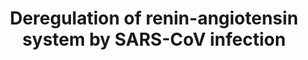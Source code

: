 ---
annotations:
- id: CL:0000003
  parent: native cell
  type: Cell Type Ontology
  value: native cell
- id: DOID:934
  parent: disease by infectious agent
  type: Disease Ontology
  value: viral infectious disease
- id: PW:0000125
  parent: signaling pathway
  type: Pathway Ontology
  value: G protein mediated signaling pathway
authors:
- Jdoijen
- Egonw
- DeSl
- Eweitz
- Mkutmon
communities:
- COVID19
description: The spike protein of SARS-CoV down regulates ACE2, leading to deregulation
  of the renin-angiotensin system. This deregulation can be the cause of lung injury
  that is linked to SARS-CoV infection. This work was done in a mouse model.
last-edited: 2023-01-18
organisms:
- Mus musculus
redirect_from:
- /index.php/Pathway:WP4965
- /instance/WP4965
- /instance/WP4965_r124975
revision: r124975
schema-jsonld:
- '@context': https://schema.org/
  '@id': https://wikipathways.github.io/pathways/WP4965.html
  '@type': Dataset
  creator:
    '@type': Organization
    name: WikiPathways
  description: The spike protein of SARS-CoV down regulates ACE2, leading to deregulation
    of the renin-angiotensin system. This deregulation can be the cause of lung injury
    that is linked to SARS-CoV infection. This work was done in a mouse model.
  keywords:
  - Ace
  - Ace2
  - Agtr1a
  - Agtr2
  - Angiotensin I
  - Angiotensin II
  - Angiotensin-(1-7)
  - Angiotensin-(1-9)
  - Angiotensinogen
  license: CC0
  name: Deregulation of renin-angiotensin system by SARS-CoV infection
seo: CreativeWork
title: Deregulation of renin-angiotensin system by SARS-CoV infection
wpid: WP4965
---